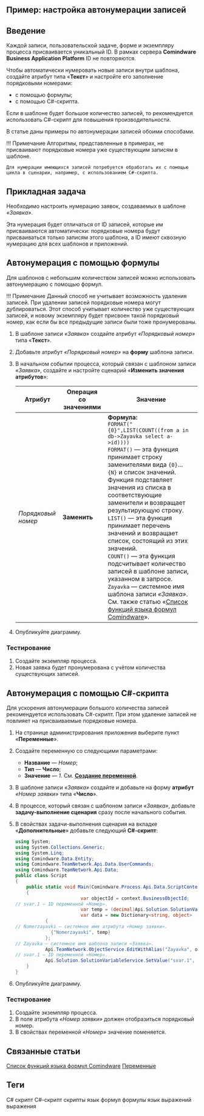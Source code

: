 ## Пример: настройка автонумерации записей

## Введение

Каждой записи, пользовательской задаче, форме и экземпляру процесса присваивается уникальный ID. В рамках сервера **Comindware Business Application Platform** ID не повторяются.

Чтобы автоматически нумеровать новые записи внутри шаблона, создайте атрибут типа «**Текст**» и настройте его заполнение порядковыми номерами:

* с помощью формулы;
* с помощью C#-скрипта.

Если в шаблоне будет большое количество записей, то рекомендуется использовать C#-скрипт для повышения производительности.

В статье даны примеры по автонумерации записей обоими способами.

!!! Примечание
    Алгоритмы, представленные в примерах, не присваивают порядковые номера уже существующим записям в шаблоне.

    Для нумерации имеющихся записей потребуется обработать их с помощью цикла в сценарии, например, с использованием C#-скрипта.

## Прикладная задача

Необходимо настроить нумерацию заявок, создаваемых в шаблоне *«Заявка»*.

Эта нумерация будет отличаться от ID записей, которые им присваиваются автоматически: порядковые номера будут присваиваться только записям этого шаблона, а ID имеют сквозную нумерацию для всех шаблонов и приложений.

## Автонумерация с помощью формулы

Для шаблонов с небольшим количеством записей можно использовать автонумерацию с помощью формул.

!!! Примечание
    Данный способ не учитывает возможность удаления записей. При удалении записей порядковые номера могут дублироваться.
    Этот способ учитывает количество уже существующих записей, и новому экземпляру будет присвоен такой порядковый номер, как если бы все предыдущие записи были тоже пронумерованы.

1. В шаблоне записи *«Заявка»* создайте атрибут *«Порядковый номер»* типа «**Текст**».
2. Добавьте атрибут *«Порядковый номер»* на **форму** шаблона записи.
3. В начальном событии процесса, который связан с шаблоном записи *«Заявка»*, создайте и настройте сценарий «**Изменить значения атрибутов**»:

    | Атрибут            | Операция со значениями | Значение                                                                                                                                                                                                                                                                                                                                                                                                                                                                                                                                                  |
    | ------------------ | ---------------------- | --------------------------------------------------------------------------------------------------------------------------------------------------------------------------------------------------------------------------------------------------------------------------------------------------------------------------------------------------------------------------------------------------------------------------------------------------------------------------------------------------------------------------------------------------------- |
    | *Порядковый номер* | **Заменить**           | **Формула:** <br>`FORMAT("{0}",LIST(COUNT((from a in db->Zayavka select a->id))))`<br>`FORMAT()` — эта функция принимает строку заменителями вида `{0}`…`{N}` и список значений. Функция подставляет значения из списка в соответствующие заменители и возвращает результирующую строку.<br>`LIST()` — эта функция принимает перечень значений и возвращает список, состоящий из этих значений.<br>`COUNT()` — эта функция подсчитывает количество записей в шаблоне записи, указанном в запросе.<br>`Zayavka` — системное имя шаблона записи *«Заявка»*. <br>     См. также статью «[Список функций языка формул Comindware](https://kb.comindware.ru/article.php?id=2492)». |

4. Опубликуйте диаграмму.

### Тестирование

1. Создайте экземпляр процесса.
2. Новая заявка будет пронумерована с учётом количества существующих записей.

## Автонумерация с помощью C#-скрипта

Для ускорения автонумерации большого количества записей рекомендуется использовать C#-скрипт. При этом удаление записей не повлияет на присваиваемые порядковые номера.

1. На странице администрирования приложения выберите пункт «**Переменные**».
2. Создайте переменную со следующими параметрами:
   * **Название** — *Номер*;
   * **Тип** — **Число**;
   * **Значение** — *1*.
   См. **[Создание переменной](https://kb.comindware.ru/article.php?id=2207#mcetoc_1gjrm27ok5)**.
3. В шаблоне записи *«Заявка»* создайте и добавьте на форму **атрибут** *«Номер заявки»* типа «**Число**».
4. В процессе, который связан с шаблоном записи *«Заявка»*, добавьте **задачу-выполнение сценария** сразу после начального события.
5. В свойствах задачи-выполнения сценария на вкладке «**Дополнительные**» добавьте следующий **C#-скрипт**:

    ```cs
    using System;
    using System.Collections.Generic;
    using System.Linq;
    using Comindware.Data.Entity;
    using Comindware.TeamNetwork.Api.Data.UserCommands;
    using Comindware.TeamNetwork.Api.Data;
    public class Script
    {
        public static void Main(Comindware.Process.Api.Data.ScriptContext context, Comindware.Entities entities)
        {
                            var objectId = context.BusinessObjectId;  
    // svar.1 — ID переменной «Номер».
                            var temp = (decimal)Api.Solution.SolutionVariableService.GetValue("svar.1");
                            var data = new Dictionary<string, object>
               {
    // Nomerzayavki — системное имя атрибута «Номер заявки».
                 {"Nomerzayavki", temp}
               };
    // Zayavka — системное имя шаблона записи «Заявка».
               Api.TeamNetwork.ObjectService.EditWithAlias("Zayavka", objectId, data);
    // svar.1 — ID переменной «Номер».
               Api.Solution.SolutionVariableService.SetValue("svar.1", temp+1);
        }
    }
    ```

6. Опубликуйте диаграмму.

### Тестирование

1. Создайте экземпляр процесса.
2. В поле атрибута *«Номер заявки»* должен отобразиться порядковый номер.
3. В свойствах переменной *«Номер»* значение поменяется.

## Связанные статьи

[Список функций языка формул Comindware](https://kb.comindware.ru/article.php?id=2492)
[Переменные](https://kb.comindware.ru/article.php?id=2207)

## Теги

C#
скрипт
C#-скрипт
скрипты
язык формул
формулы
язык выражений
выражения
